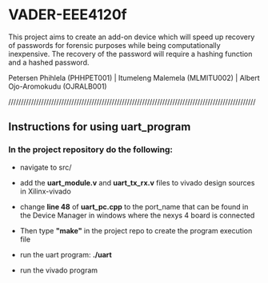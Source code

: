# VADER-EEE4120f
This project aims to create an add-on device which will speed up recovery of passwords for forensic purposes while being computationally inexpensive. The recovery of the password will require a hashing function and a hashed password.

Petersen Phihlela (PHHPET001) | Itumeleng Malemela (MLMITU002) | Albert Ojo-Aromokudu (OJRALB001)

//////////////////////////////////////////////////////////////////////////////////////////////////
## Instructions for using uart_program

### In the project repository do the following: 
   - navigate to src/ 
   - add the  **uart_module.v** and  **uart_tx_rx.v** files to vivado design sources in Xilinx-vivado
   
   - change **line 48** of **uart_pc.cpp** to the  port_name that can be found in the Device Manager in windows where the nexys      4 board      is connected
   
   - Then type **"make"** in the project repo to create the program execution file   
   - run the uart program: **./uart**
   - run the vivado program
